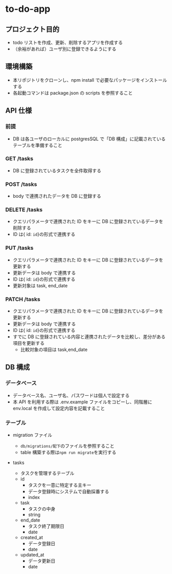 # to-do-app

## プロジェクト目的

- todo リストを作成、更新、削除するアプリを作成する
- （余裕があれば）ユーザ別に登録できるようにする

## 環境構築

- 本リポジトリをクローンし、npm install で必要なパッケージをインストールする
- 各起動コマンドは package.json の scripts を参照すること

## API 仕様

### 前提

- DB は各ユーザのローカルに postgresSQL で「DB 構成」に記載されているテーブルを準備すること

### GET /tasks

- DB に登録されているタスクを全件取得する

### POST /tasks

- body で連携されたデータを DB に登録する

### DELETE /tasks

- クエリパラメータで連携された ID をキーに DB に登録されているデータを削除する
- ID は{ id: `id`}の形式で連携する

### PUT /tasks

- クエリパラメータで連携された ID をキーに DB に登録されているデータを更新する
- 更新データは body で連携する
- ID は{ id: `id`}の形式で連携する
- 更新対象は task, end_date

### PATCH /tasks

- クエリパラメータで連携された ID をキーに DB に登録されているデータを更新する
- 更新データは body で連携する
- ID は{ id: `id`}の形式で連携する
- すでに DB に登録されている内容と連携されたデータを比較し、差分がある項目を更新する
  - 比較対象の項目は task,end_date

## DB 構成

### データベース

- データベース名、ユーザ名、パスワードは個人で設定する
- 本 API を利用する際は .env.example ファイルをコピーし、同階層に env.local を作成して設定内容を記載すること

### テーブル

- migration ファイル

  - `db/migrations/配下`のファイルを参照すること
  - table 構築する際は`npm run migrate`を実行する

- tasks
  - タスクを管理するテーブル
  - id
    - タスクを一意に特定する主キー
    - データ登録時にシステムで自動採番する
    - index
  - task
    - タスクの中身
    - string
  - end_date
    - タスク終了期限日
    - date
  - created_at
    - データ登録日
    - date
  - updated_at
    - データ更新日
    - date
